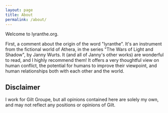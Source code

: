 ```yaml
---
layout: page
title: About
permalink: /about/
---
```


Welcome to lyranthe.org.

First, a comment about the origin of the word "lyranthe". It's an instrument from the fictional world of
Athera, in the series "The Wars of Light and Shadow", by Janny Wurts. It (and all of Janny's other works)
are wonderful to read, and I highly recommend them! It offers a very thoughtful view on human conflict,
the potential for humans to improve their viewpoint, and human relationships both with each other and
the world.

Disclaimer
----------
I work for Gilt Groupe, but all opinions contained here are solely my own, and may not reflect any
positions or opinions of Gilt.
